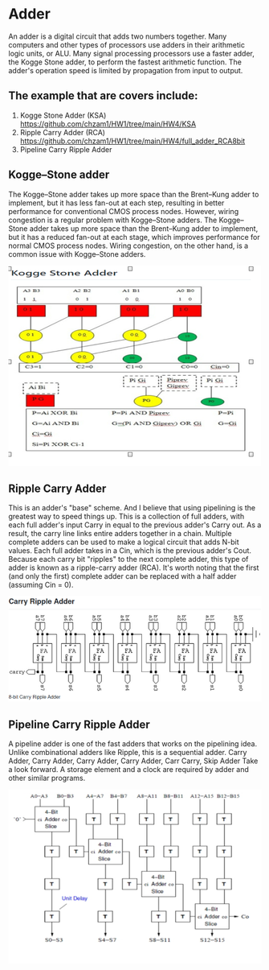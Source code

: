 # Adder
An adder is a digital circuit that adds two numbers together. Many computers and other types of processors use adders in their arithmetic logic units, or ALU. Many signal processing processors use a faster adder, the Kogge Stone adder, to perform the fastest arithmetic function. The adder's operation speed is limited by propagation from input to output.

## The example that are covers include:
1) Kogge Stone Adder (KSA)      https://github.com/chzam1/HW1/tree/main/HW4/KSA
2) Ripple Carry Adder (RCA)   https://github.com/chzam1/HW1/tree/main/HW4/full_adder_RCA8bit  
3) Pipeline Carry Ripple Adder

## Kogge–Stone adder
The Kogge–Stone adder takes up more space than the Brent–Kung adder to implement, but it has less fan-out at each step, resulting in better performance for conventional CMOS process nodes. However, wiring congestion is a regular problem with Kogge–Stone adders.
The Kogge–Stone adder takes up more space than the Brent–Kung adder to implement, but it has a reduced fan-out at each stage, which improves performance for normal CMOS process nodes. Wiring congestion, on the other hand, is a common issue with Kogge–Stone adders.


![img](/HW4/Pix/KSAA1.png)

## Ripple Carry Adder
This is an adder's "base" scheme. And I believe that using pipelining is the greatest way to speed things up. This is a collection of full adders, with each full adder's input Carry in equal to the previous adder's Carry out. As a result, the carry line links entire adders together in a chain. Multiple complete adders can be used to make a logical circuit that adds N-bit values. Each full adder takes in a Cin, which is the previous adder's Cout. Because each carry bit "ripples" to the next complete adder, this type of adder is known as a ripple-carry adder (RCA). It's worth noting that the first (and only the first) complete adder can be replaced with a half adder (assuming Cin = 0).

![img](/HW4/Pix/RCA1.png)

## Pipeline Carry Ripple Adder
A pipeline adder is one of the fast adders that works on the pipelining idea. Unlike combinational adders like Ripple, this is a sequential adder. Carry Adder, Carry Adder, Carry Adder, Carry Adder, Carr Carry, Skip Adder Take a look forward. A storage element and a clock are required by adder and other similar programs.


![img](/HW4/Pix/PI.png)
